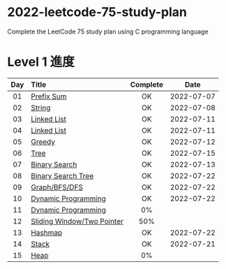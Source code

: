 # 2022-leetcode-75-study-plan
Complete the LeetCode 75 study plan using C programming language


# Level 1 進度
| Day | Title | Complete | Date |
|:----:|:---------|:-----:|:--------:|
| 01 | [Prefix Sum](https://github.com/Hsu1685/2022-leetcode-75-study-plan/blob/main/Day_01_Prefix_Sum/Day_01_Prefix_Sum.md) | OK | 2022-07-07 |
| 02 | [String](https://github.com/Hsu1685/2022-leetcode-75-study-plan/blob/main/Day_02_String/Day_02_String.md) | OK | 2022-07-08 |
| 03 | [Linked List](https://github.com/Hsu1685/2022-leetcode-75-study-plan/blob/main/Day_03_Linked_List/Day_03_Linked_List.md) | OK | 2022-07-11 |
| 04 | [Linked List](https://github.com/Hsu1685/2022-leetcode-75-study-plan/blob/main/Day_04_Linked_List/Day_04_Linked_List.md) | OK | 2022-07-11 |
| 05 | [Greedy](https://github.com/Hsu1685/2022-leetcode-75-study-plan/blob/main/Day_05_Greedy/Day_05_Greedy.md) | OK | 2022-07-12 |
| 06 | [Tree](https://github.com/Hsu1685/2022-leetcode-75-study-plan/blob/main/Day_06_Tree/Day_06_Tree.md) | OK | 2022-07-15 |
| 07 | [Binary Search](https://github.com/Hsu1685/2022-leetcode-75-study-plan/blob/main/Day_07_Binary_Search/Day_07_Binary_Search.md) | OK | 2022-07-13 |
| 08 | [Binary Search Tree](https://github.com/Hsu1685/2022-leetcode-75-study-plan/blob/main/Day_08_Binary_Search_Tree/Day_08_Binary_Search_Tree.md) | OK | 2022-07-22 |
| 09 | [Graph/BFS/DFS](https://github.com/Hsu1685/2022-leetcode-75-study-plan/blob/main/Day_09_Graph_BFS_DFS/Day_09_Graph_BFS_DFS.md) | OK | 2022-07-22 |
| 10 | [Dynamic Programming](https://github.com/Hsu1685/2022-leetcode-75-study-plan/blob/main/Day_10_Dynamic_Programming/Day_10_Dynamic_Programming.md) | OK | 2022-07-22 |
| 11 | [Dynamic Programming](https://github.com/Hsu1685/2022-leetcode-75-study-plan/blob/main/Day_11_Dynamic_ProgrammingDay_11_Dynamic_Programming.md) | 0% | |
| 12 | [Sliding Window/Two Pointer](https://github.com/Hsu1685/2022-leetcode-75-study-plan/blob/main/Day_12_Sliding_Window+Two_Pointer/Day_12_Sliding_Window+Two_Pointer.md) | 50% | |
| 13 | [Hashmap](https://github.com/Hsu1685/2022-leetcode-75-study-plan/blob/main/Day_13_HashmapDay_13_Hashmap.md) | OK | 2022-07-22 |
| 14 | [Stack](https://github.com/Hsu1685/2022-leetcode-75-study-plan/blob/main/Day_14_Stack/Day_14_Stack.md) | OK | 2022-07-21 |
| 15 | [Heap](https://github.com/Hsu1685/2022-leetcode-75-study-plan/blob/main/Day_15_Heap/Day_15_Heap.md) | 0% | |
